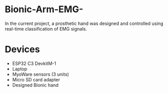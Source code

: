 # Bionic-Arm-EMG-
In the current project, a prosthetic hand was designed and controlled using real-time classification of EMG signals.

# Devices
- ESP32 C3 DevkitM-1
- Laptop
- MyoWare sensors (3 units)
- Micro SD card adapter
- Designed Bionic hand
